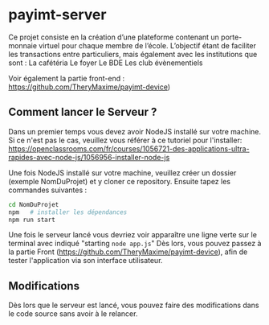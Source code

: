 # payimt-server
Ce projet consiste en la création d’une plateforme contenant un porte-monnaie virtuel pour chaque membre de l’école. L’objectif étant de faciliter les transactions entre particuliers, mais également avec les institutions que sont : La cafétéria Le foyer Le BDE Les club évènementiels

Voir également la partie front-end : https://github.com/TheryMaxime/payimt-device)


## Comment lancer le Serveur ?
Dans un premier temps vous devez avoir NodeJS installé sur votre machine.
Si ce n'est pas le cas, veuillez vous référer à ce tutoriel pour l'installer: https://openclassrooms.com/fr/courses/1056721-des-applications-ultra-rapides-avec-node-js/1056956-installer-node-js

Une fois NodeJS installé sur votre machine, veuillez créer un dossier (exemple NomDuProjet) et y cloner ce repository.
Ensuite tapez les commandes suivantes :

```bash
cd NomDuProjet
npm   # installer les dépendances
npm run start
```

Une fois le serveur lancé vous devriez voir apparaître une ligne verte sur le terminal avec indiqué "starting `node app.js`"
Dès lors, vous pouvez passez à la partie Front (https://github.com/TheryMaxime/payimt-device), afin de tester l'application via son interface utilisateur.

## Modifications
Dès lors que le serveur est lancé, vous pouvez faire des modifications dans le code source sans avoir à le relancer.

